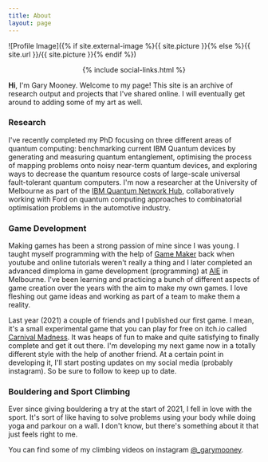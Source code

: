 ```yaml
---
title: About
layout: page
---
```

![Profile Image]({% if site.external-image %}{{ site.picture }}{% else %}{{ site.url }}/{{ site.picture }}{% endif %})

<center>{% include social-links.html %}</center>

<b>Hi</b>, I'm Gary Mooney. Welcome to my page! This site is an archive of research output and projects that I've shared online. I will eventually get around to adding some of my art as well.

### Research
I've recently completed my PhD focusing on three different areas of quantum computing: benchmarking current IBM Quantum devices by generating and measuring quantum entanglement, optimising the process of mapping problems onto noisy near-term quantum devices, and exploring ways to decrease the quantum resource costs of large-scale universal fault-tolerant quantum computers. I'm now a researcher at the University of Melbourne as part of the [IBM Quantum Network Hub](https://www.unimelb.edu.au/quantumhub), collaboratively working with Ford on quantum computing approaches to combinatorial optimisation problems in the automotive industry.

### Game Development
Making games has been a strong passion of mine since I was young. I taught myself programming with the help of [Game Maker](https://www.yoyogames.com/gamemaker) back when youtube and online tutorials weren't really a thing and I later completed an advanced dimploma in game development (programming) at [AIE](https://aie.edu.au/) in Melbourne. I've been learning and practicing a bunch of different aspects of game creation over the years with the aim to make my own games. I love fleshing out game ideas and working as part of a team to make them a reality.

Last year (2021) a couple of friends and I published our first game. I mean, it's a small experimental game that you can play for free on itch.io called [Carnival Madness](https://garymooney.itch.io/carnival-madness). It was heaps of fun to make and quite satisfying to finally complete and get it out there. I'm developing my next game now in a totally different style with the help of another friend. At a certain point in developing it, I'll start posting updates on my social media (probably instagram). So be sure to follow to keep up to date.

### Bouldering and Sport Climbing
Ever since giving bouldering a try at the start of 2021, I fell in love with the sport. It's sort of like having to solve problems using your body while doing yoga and parkour on a wall. I don't know, but there's something about it that just feels right to me. 

You can find some of my climbing videos on instagram [@_garymooney](https://www.instagram.com/_garymooney/).